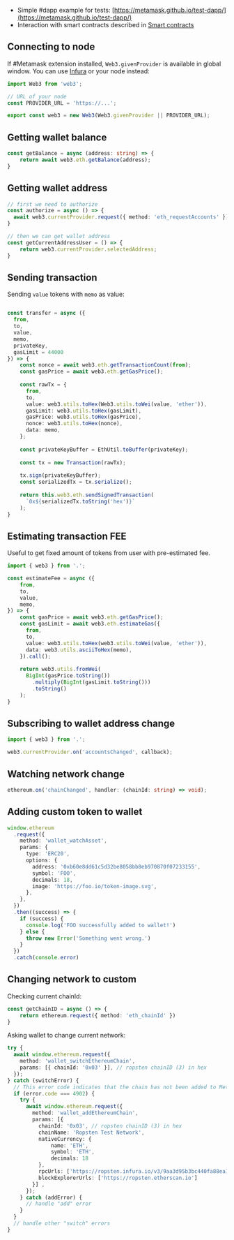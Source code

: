 - Simple #dapp example for tests: [https://metamask.github.io/test-dapp/](https://metamask.github.io/test-dapp/)
- Interaction with smart contracts described in [Smart contracts](Smart%20contracts.md)

## Connecting to node

If #Metamask extension installed, `Web3.givenProvider` is available in global window. You can use [Infura](https://infura.io) or your node instead:

```typescript
import Web3 from 'web3';

// URL of your node
const PROVIDER_URL = 'https://...';

export const web3 = new Web3(Web3.givenProvider || PROVIDER_URL);
``` 

## Getting wallet balance

```typescript
const getBalance = async (address: string) => {
    return await web3.eth.getBalance(address);
}
```

## Getting wallet address

```typescript
// first we need to authorize
const authorize = async () => {
  await web3.currentProvider.request({ method: 'eth_requestAccounts' });
}

// then we can get wallet address
const getCurrentAddressUser = () => {
    return web3.currentProvider.selectedAddress;
}
```

## Sending transaction

Sending `value` tokens with `memo` as value:

```typescript

const transfer = async ({ 
  from, 
  to, 
  value, 
  memo, 
  privateKey, 
  gasLimit = 44000 
}) => {
    const nonce = await web3.eth.getTransactionCount(from);
    const gasPrice = await web3.eth.getGasPrice();
    
    const rawTx = {
      from,
      to,
      value: web3.utils.toHex(Web3.utils.toWei(value, 'ether')),
      gasLimit: web3.utils.toHex(gasLimit),
      gasPrice: web3.utils.toHex(gasPrice),
      nonce: web3.utils.toHex(nonce),
      data: memo,
    };
    
    const privateKeyBuffer = EthUtil.toBuffer(privateKey);
    
    const tx = new Transaction(rawTx);
    
    tx.sign(privateKeyBuffer);
    const serializedTx = tx.serialize();
    
    return this.web3.eth.sendSignedTransaction(
      `0x${serializedTx.toString('hex')}`
    );
}
```

## Estimating transaction FEE

Useful to get fixed amount of tokens from user with pre-estimated fee.

```typescript
import { web3 } from '.';

const estimateFee = async ({
    from,
    to,
    value,
    memo,
}) => {
    const gasPrice = await web3.eth.getGasPrice();
    const gasLimit = await web3.eth.estimateGas({
      from,
      to,
      value: web3.utils.toHex(web3.utils.toWei(value, 'ether')),
      data: web3.utils.asciiToHex(memo),
    }).call();
    
    return web3.utils.fromWei(
      BigInt(gasPrice.toString())
        .multiply(BigInt(gasLimit.toString()))
        .toString()
    );
}
```

## Subscribing to wallet address change

```typescript
import { web3 } from '.';

web3.currentProvider.on('accountsChanged', callback);
```


## Watching network change

```typescript
ethereum.on('chainChanged', handler: (chainId: string) => void);
```

## Adding custom token to wallet

```typescript
window.ethereum
  .request({
    method: 'wallet_watchAsset',
    params: {
      type: 'ERC20',
      options: {
        address: '0xb60e8dd61c5d32be8058bb8eb970870f07233155',
        symbol: 'FOO',
        decimals: 18,
        image: 'https://foo.io/token-image.svg',
      },
    },
  })
  .then((success) => {
    if (success) {
      console.log('FOO successfully added to wallet!')
    } else {
      throw new Error('Something went wrong.')
    }
  })
  .catch(console.error)
  ```

## Changing network to custom 

Checking current chainId:

```typescript
const getChainID = async () => {
    return ethereum.request({ method: 'eth_chainId' })
}
```

Asking wallet to change current network:

```typescript
try {
  await window.ethereum.request({
    method: 'wallet_switchEthereumChain',
    params: [{ chainId: '0x03' }], // ropsten chainID (3) in hex
  });
} catch (switchError) {
  // This error code indicates that the chain has not been added to MetaMask.
  if (error.code === 4902) {
    try {
      await window.ethereum.request({
        method: 'wallet_addEthereumChain',
        params: [{ 
          chainId: '0x03', // ropsten chainID (3) in hex
          chainName: 'Ropsten Test Network', 
          nativeCurrency: { 
              name: 'ETH',
              symbol: 'ETH',
              decimals: 18
          }, 
          rpcUrls: ['https://ropsten.infura.io/v3/9aa3d95b3bc440fa88ea12eaa4456161'], 
          blockExplorerUrls: ['https://ropsten.etherscan.io'] 
        }] ,
      });
    } catch (addError) {
      // handle "add" error
    }
  }
  // handle other "switch" errors
}
```

